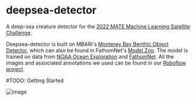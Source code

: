 # deepsea-detector
A deep-sea creature detector for the [2022 MATE Machine Learning Satellite Challenge](https://files.materovcompetition.org/2022/OER-2022%20ML%20_%20Computer%20Coding%20Challenge_FINAL.3.pdf).

Deepsea-detector is built on MBARI's [Monterey Bay Benthic Object Detector](https://zenodo.org/record/5539915), which can also be found in FathomNet's [Model Zoo](https://github.com/fathomnet/models). The model is trained on data from [NOAA Ocean Exploration](https://oceanexplorer.noaa.gov/) and [FathomNet](http://fathomnet.org/fathomnet/#/). All the images and associated annotations we used can be found in our [Roboflow project](https://app.roboflow.com/uwrov-2022-ml-challenge/deepsea-detect--mate-2022-ml-challenge/overview).

#TODO: Getting Started





![image](https://user-images.githubusercontent.com/62577438/172084255-e45a6165-c319-47b0-8da9-35f3f0c4e295.png)

